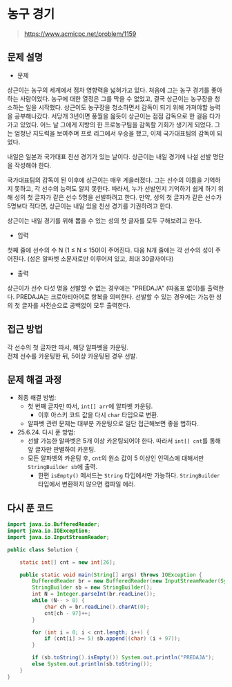 # 농구 경기

> https://www.acmicpc.net/problem/1159

## 문제 설명

- 문제

상근이는 농구의 세계에서 점차 영향력을 넓혀가고 있다. 처음에 그는 농구 경기를 좋아하는 사람이었다. 농구에 대한 열정은 그를 막을 수 없었고, 결국 상근이는 농구장을 청소하는 일을 시작했다. 상근이도 농구장을
청소하면서 감독이 되기 위해 가져야할 능력을 공부해나갔다. 서당개 3년이면 풍월을 읊듯이 상근이는 점점 감독으로 한 걸음 다가가고 있었다. 어느 날 그에게 지방의 한 프로농구팀을 감독할 기회가 생기게 되었다. 그는
엄청난 지도력을 보여주며 프로 리그에서 우승을 했고, 이제 국가대표팀의 감독이 되었다.

내일은 일본과 국가대표 친선 경기가 있는 날이다. 상근이는 내일 경기에 나설 선발 명단을 작성해야 한다.

국가대표팀의 감독이 된 이후에 상근이는 매우 게을러졌다. 그는 선수의 이름을 기억하지 못하고, 각 선수의 능력도 알지 못한다. 따라서, 누가 선발인지 기억하기 쉽게 하기 위해 성의 첫 글자가 같은 선수 5명을
선발하려고 한다. 만약, 성의 첫 글자가 같은 선수가 5명보다 적다면, 상근이는 내일 있을 친선 경기를 기권하려고 한다.

상근이는 내일 경기를 위해 뽑을 수 있는 성의 첫 글자를 모두 구해보려고 한다.

- 입력

첫째 줄에 선수의 수 N (1 ≤ N ≤ 150)이 주어진다. 다음 N개 줄에는 각 선수의 성이 주어진다. (성은 알파벳 소문자로만 이루어져 있고, 최대 30글자이다)

- 출력

상근이가 선수 다섯 명을 선발할 수 없는 경우에는 "PREDAJA" (따옴표 없이)를 출력한다. PREDAJA는 크로아티아어로 항복을 의미한다. 선발할 수 있는 경우에는 가능한 성의 첫 글자를 사전순으로 공백없이
모두 출력한다.

## 접근 방법

각 선수의 첫 글자만 따서, 해당 알파벳을 카운팅.  
전체 선수를 카운팅한 뒤, 5이상 카운팅된 경우 선발.

## 문제 해결 과정

- 최종 해결 방법:
    - 첫 번째 글자만 따서, `int[] arr`에 알파벳 카운팅.
        - 이후 아스키 코드 값을 다시 `char` 타입으로 변환.
    - 알파벳 관련 문제는 대부분 카운팅으로 일단 접근해보면 좋을 법하다.
- 25.6.24. 다시 푼 방법:
    - 선발 가능한 알파벳은 5개 이상 카운팅되어야 한다. 따라서 `int[] cnt`를 통해 앞 글자만 판별하여 카운팅.
    - 모든 알파벳의 카운팅 후, `cnt`의 원소 값이 5 이상인 인덱스에 대해서만 `StringBuilder sb`에 출력.
        - 한편 `isEmpty()` 메서드는 `String` 타입에서만 가능하다. `StringBuilder`타입에서 변환하지 않으면 컴파일 에러.

## 다시 푼 코드

```java
import java.io.BufferedReader;
import java.io.IOException;
import java.io.InputStreamReader;

public class Solution {

    static int[] cnt = new int[26];

    public static void main(String[] args) throws IOException {
        BufferedReader br = new BufferedReader(new InputStreamReader(System.in));
        StringBuilder sb = new StringBuilder();
        int N = Integer.parseInt(br.readLine());
        while (N-- > 0) {
            char ch = br.readLine().charAt(0);
            cnt[ch - 97]++;
        }

        for (int i = 0; i < cnt.length; i++) {
            if (cnt[i] >= 5) sb.append((char) (i + 97));
        }

        if (sb.toString().isEmpty()) System.out.println("PREDAJA");
        else System.out.println(sb.toString());
    }
}
```
